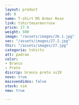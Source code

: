 ```yaml
---
layout: product
id: 8
name: T-shirt MS Armor Rose
link: tshirtmsarmorrose
price: 17.9
weight: 500
image: "/assets/images/26.1.jpg"
sec: "/assets/images/27.2.jpg"
thir: "/assets/images/27.jpg"
categoria: tshirts
att: padrao
color:
- Branco
- Preto
discrip: branco preto ss19
novo: true
maisvendidos: false
stock: sim
new: true

---
```

